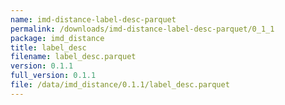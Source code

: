 ```yaml
---
name: imd-distance-label-desc-parquet
permalink: /downloads/imd-distance-label-desc-parquet/0_1_1
package: imd_distance
title: label_desc
filename: label_desc.parquet
version: 0.1.1
full_version: 0.1.1
file: /data/imd_distance/0.1.1/label_desc.parquet
---
```


